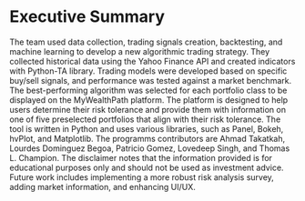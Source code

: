 # Executive Summary
The team used data collection, trading signals creation, backtesting, and machine learning to develop a new algorithmic trading strategy. They collected historical data using the Yahoo Finance API and created indicators with Python-TA library. Trading models were developed based on specific buy/sell signals, and performance was tested against a market benchmark. The best-performing algorithm was selected for each portfolio class to be displayed on the MyWealthPath platform. The platform is designed to help users determine their risk tolerance and provide them with information on one of five preselected portfolios that align with their risk tolerance. The tool is written in Python and uses various libraries, such as Panel, Bokeh, hvPlot, and Matplotlib. The programms contributors are Ahmad Takatkah, Lourdes Dominguez Begoa, Patricio Gomez, Lovedeep Singh, and Thomas L. Champion. The disclaimer notes that the information provided is for educational purposes only and should not be used as investment advice. Future work includes implementing a more robust risk analysis survey, adding market information, and enhancing UI/UX.